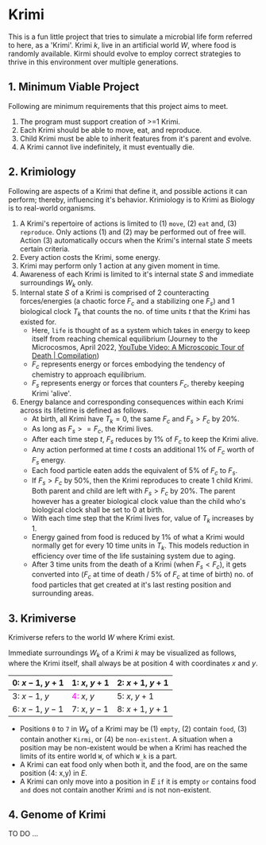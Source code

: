 # Krimi
This is a fun little project that tries to simulate a microbial life form referred to here, as a 'Krimi'. Krimi $k$, live in an artificial world $W$, where food is randomly available. Kirmi should evolve to employ correct strategies to thrive in this environment over multiple generations.

## 1. Minimum Viable Project
Following are minimum requirements that this project aims to meet.
1. The program must support creation of >=1 Krimi.
2. Each Krimi should be able to move, eat, and reproduce.
3. Child Krimi must be able to inherit features from it's parent and evolve.
4. A Krimi cannot live indefinitely, it must eventually die.

## 2. Krimiology
Following are aspects of a Krimi that define it, and possible actions it can perform; thereby, influencing it's behavior. Krimiology is to Krimi as Biology is to real-world organisms.
1. A Krimi's repertoire of actions is limited to (1) `move`, (2) `eat` and, (3) `reproduce`. Only actions (1) and (2) may be performed out of free will. Action (3) automatically occurs when the Krimi's internal state $S$ meets certain criteria.
3. Every action costs the Krimi, some energy.
4. Krimi may perform only 1 action at any given moment in time.
5. Awareness of each Krimi is limited to it's internal state $S$ and immediate surroundings $W_k$ only.
6. Internal state $S$ of a Krimi is comprised of 2 counteracting forces/energies (a chaotic force $F_c$ and a stabilizing one $F_s$) and 1 biological clock $T_k$ that counts the no. of time units $t$ that the Krimi has existed for.
    * Here, `life` is thought of as a system which takes in energy to keep itself from reaching chemical equilibrium (Journey to the Microcosmos, April 2022, [YouTube Video: A Microscopic Tour of Death | Compilation](https://www.youtube.com/watch?v=dMd5PYfTGhU&t=1797s))
    * $F_c$ represents energy or forces embodying the tendency of chemistry to approach equilibrium.
    * $F_s$ represents energy or forces that counters $F_c$, thereby keeping Krimi 'alive'.
7. Energy balance and corresponding consequences within each Krimi across its lifetime is defined as follows.
    * At birth, all Krimi have $T_k = 0$, the same $F_c$ and $F_s > F_c$ by 20%.
    * As long as $F_s >= F_c$, the Krimi lives.
    * After each time step $t$, $F_s$ reduces by 1% of $F_c$ to keep the Krimi alive.
    * Any action performed at time $t$ costs an additional 1% of $F_c$ worth of $F_s$ energy.
    * Each food particle eaten adds the equivalent of 5% of $F_c$ to $F_s$.
    * If $F_s > F_c$ by 50%, then the Krimi reproduces to create 1 child Krimi. Both parent and child are left with $F_s > F_c$ by 20%. The parent however has a greater biological clock value than the child who's biological clock shall be set to 0 at birth.
    * With each time step that the Krimi lives for, value of $T_k$ increases by 1.
    * Energy gained from food is reduced by 1% of what a Krimi would normally get for every 10 time units in $T_k$. This models reduction in efficiency over time of the life sustaining system due to aging. 
    * After 3 time units from the death of a Krimi (when $F_s < F_c$), it gets converted into ($F_c$ at time of death / 5% of $F_c$ at time of birth) no. of food particles that get created at it's last resting position and surrounding areas.

## 3. Krimiverse
Krimiverse refers to the world $W$ where Krimi exist. 

Immediate surroundings $W_k$ of a Krimi $k$ may be visualized as follows, where the Krimi itself, shall always be at position 4 with coordinates $x$ and $y$.  

|0: $x-1$, $y+1$|1: $x$, $y+1$|2: $x+1$, $y+1$|
|---|---|---|
|3: $x-1$, $y$|<font color="magenta">4:</font> $x$, $y$|5: $x$, $y+1$|
|6: $x-1$, $y-1$|7: $x$, $y-1$|8: $x+1$, $y+1$|

* Positions `0` to `7` in $W_k$ of a Krimi may be (1) `empty`, (2) contain `food`, (3) contain another `Kirmi`, or (4) be `non-existent`. A situation when a position may be non-existent would be when a Krimi has reached the limits of its entire world `W`, of which `W_k` is a part. 
* A Krimi can eat food only when both it, and the food, are on the same position (4: x,y) in $E$.
* A Krimi can only move into a position in $E$ `if` it is empty `or` contains food `and` does not contain another Krimi `and` is not non-existent.

## 4. Genome of Krimi
TO DO ...